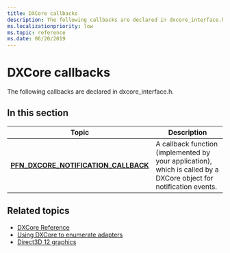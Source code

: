 ```yaml
---
title: DXCore callbacks
description: The following callbacks are declared in dxcore_interface.h.
ms.localizationpriority: low
ms.topic: reference
ms.date: 06/20/2019
---
```


# DXCore callbacks

The following callbacks are declared in dxcore_interface.h.

## In this section

| Topic | Description |
|-|-|
| [**PFN_DXCORE_NOTIFICATION_CALLBACK**](/windows/win32/dxcore/dxcore_interface/nc-dxcore_interface-pfn_dxcore_notification_callback) | A callback function (implemented by your application), which is called by a DXCore object for notification events. |

## Related topics

* [DXCore Reference](/windows/win32/dxcore/dxcore-reference)
* [Using DXCore to enumerate adapters](/windows/win32/dxcore/dxcore-enum-adapters)
* [Direct3D 12 graphics](/windows/win32/direct3d12/direct3d-12-graphics)